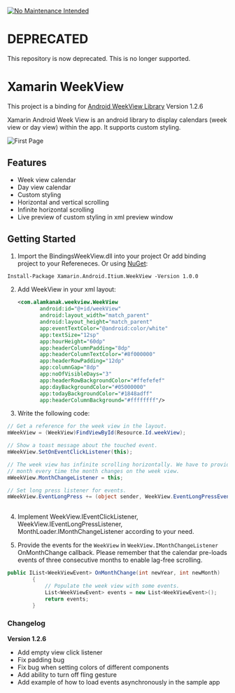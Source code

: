 [![No Maintenance Intended](http://unmaintained.tech/badge.svg)](http://unmaintained.tech/)

# DEPRECATED
This repository is now deprecated. This is no longer supported.

# Xamarin WeekView

This project is a binding for [Android WeekView Library](https://github.com/alamkanak/Android-Week-View) Version 1.2.6

Xamarin Android Week View is an android library to display calendars (week view or day view) within the app. It supports custom styling.

![First Page](https://raw.githubusercontent.com/c0mm4nDer/Xamarin-WeekView/master/Sample/ScreenShots/Screenshots.png)


## Features ##

 - Week view calendar
 - Day view calendar
 - Custom styling
 - Horizontal and vertical scrolling
 - Infinite horizontal scrolling
 - Live preview of custom styling in xml preview window


## Getting Started

1.  Import the BindingsWeekView.dll into your project Or add binding project to your Refereneces. Or using [NuGet](https://www.nuget.org/packages/Xamarin.Android.Itium.WeekView):
```xml
Install-Package Xamarin.Android.Itium.WeekView -Version 1.0.0
```
 
2. Add WeekView in your xml layout:

	 ```xml
    <com.alamkanak.weekview.WeekView
            android:id="@+id/weekView"
            android:layout_width="match_parent"
            android:layout_height="match_parent"
            app:eventTextColor="@android:color/white"
            app:textSize="12sp"
            app:hourHeight="60dp"
            app:headerColumnPadding="8dp"
            app:headerColumnTextColor="#8f000000"
            app:headerRowPadding="12dp"
            app:columnGap="8dp"
            app:noOfVisibleDays="3"
            app:headerRowBackgroundColor="#ffefefef"
            app:dayBackgroundColor="#05000000"
            app:todayBackgroundColor="#1848adff"
            app:headerColumnBackground="#ffffffff"/>
    ```
   
3. Write the following code:

```csharp
// Get a reference for the week view in the layout.
mWeekView = (WeekView)FindViewById(Resource.Id.weekView);

// Show a toast message about the touched event.
mWeekView.SetOnEventClickListener(this);

// The week view has infinite scrolling horizontally. We have to provide the events of a
// month every time the month changes on the week view.
mWeekView.MonthChangeListener = this;

// Set long press listener for events.
mWeekView.EventLongPress += (object sender, WeekView.EventLongPressEventArgs e) => { };
	
```
4. Implement WeekView.IEventClickListener, WeekView.IEventLongPressListener,
        MonthLoader.IMonthChangeListener according to your need.
        
        
5. Provide the events for the `WeekView` in `WeekView.IMonthChangeListener` OnMonthChange callback. Please remember that the calendar pre-loads events of three consecutive months to enable lag-free scrolling.

```csharp
public IList<WeekViewEvent> OnMonthChange(int newYear, int newMonth)
        {
            // Populate the week view with some events.
            List<WeekViewEvent> events = new List<WeekViewEvent>();
            return events;
        }
 ```

### Changelog ###
**Version 1.2.6**

* Add empty view click listener
* Fix padding bug
* Fix bug when setting colors of different components
* Add ability to turn off fling gesture
* Add example of how to load events asynchronously in the sample app
